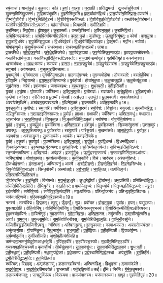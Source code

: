 

  
रथं॒यान्तं॑। यान्तं॒कुह॑। कुह॒क:। कोह॑। ह॒वां॒। वा॒न्न॒रा॒। न॒रा॒प्रति॑। प्रति॑द्यु॒मन्तं॑। द्यु॒मन्तं॑सुवि॒ताय॑। द्यु॒मन्त॒मिति॑द्यु॒ऽमन्तं॑। सु॒वि॒ताय॑भूषति। भू॒ष॒तीति॑भूषति॥ प्रा॒त॒र्यावा॑णंवि॒भ्वं॑। प्रा॒त॒र्यावा॑न॒मिति॑प्रा॒त॒:ऽयावा॑नं। वि॒भ्वं॑वि॒शेवि॑शे। वि॒भ्व॑१॒॑मिति॑वि॒ऽभ्वं॑। वि॒शेवि॑शे॒वस्तो॑र्वस्तो:। वि॒शेवि॑श॒इति॑वि॒शेऽवि॑शे। वस्तो॑र्वस्तो॒र्वह॑मानं। वस्तो॑र्वस्तो॒रिति॒वस्तो॑:ऽवस्तो:। वह॑मानन्धि॒या। धि॒याशमि॑। शमीति॒शमि॑॥  
कुह॑स्वित्। स्वि॒द्दो॒षा। दो॒षाकुह॑। कुह॒वस्तो॑:। वस्तो॑र॒श्विना॑। अ॒श्विना॒कुह॑। कुहा॑भिपि॒त्वं। अ॒भि॒पि॒त्वङ्क॑रत:। अ॒भि॒पि॒त्वमित्य॑भि॒ऽपि॒त्वं। क॒र॒त॒:कुह॑। कुहो॑षतु:। ऊ॒ष॒तु॒रित्यू॑षतु:॥ कोवां॑। वां॒श॒यु॒त्रा। श॒यु॒त्रावि॒धवे॑व। श॒यु॒त्रेति॑श॒यु॒ऽत्रा। वि॒धवे॑वदे॒वरं॑। वि॒धवे॒वेति॑वि॒धवा॑ऽइव। दे॒वरं॒मर्य॑:। मर्यो॒न। नयोषा॑। योषा॑कृणुथे। कृ॒णु॒थे॒स॒धस्थे॑। स॒धस्थ॒आ। स॒धस्थ॒इति॑स॒धऽस्थे॑। एत्या॥  
प्रा॒तर्ज॑रेथे। ज॒रे॒थे॒ज॒र॒णेव॑। ज॒रे॒थे॒इति॑जरेथे। ज॒र॒णेव॑का॒पया॑। ज॒र॒णेवेति॑ज॒र॒णाऽइ॑व। का॒पया॒वस्तो॑वस्तो:। वस्तो॑र्वस्तोर्यज॒ता। वस्तो॑र्वस्तो॒रिति॒वस्तो॑:ऽवस्तो:। य॒ज॒ताग॑च्छथोगृ॒हं। गृ॒हमिति॑गृ॒हं॥ कस्य॑ध्व॒स्रा। ध्व॒स्राभ॑वथ:। भ॒व॒थ॒:कस्य॑। कस्य॑वा। वा॒न॒रा॒। न॒रा॒रा॒ज॒पु॒त्रेव॑। रा॒ज॒पु॒त्रेव॒सव॑ना। रा॒ज॒पु॒त्रेवेति॑रा॒ज॒पु॒त्राऽइ॑व। सव॒नाव॑। अव॑गच्छथ:। ग॒च्छ॒थ॒इति॑गच्छथ:॥  
यु॒वाम्मृ॒गेव॑। मृ॒गेव॑वार॒णा। मृ॒गेवेति॑मृ॒गाऽइ॑व। वा॒र॒णामृ॑ग॒ण्यव॑:। मृ॒ग॒ण्यवो॑दो॒षा। दो॒षावस्तो॑:। वस्तो॑र्ह॒विषा॑। ह॒विषा॒नि। निह्व॑यामहे। ह्व॒या॒म॒ह॒इति॑ह्व्यामहे॥ यु॒वंहोत्रां॑। होत्रा॑मृतु॒था। ऋ॒तु॒थाजुह्व॑ते। ऋ॒तु॒थेत्यृ॑तु॒ऽथा। जुह्व॑तेनरा। नरेषं॑। इषं॒जना॑य। जना॑यवहथ:। व॒ह॒थ॒श्शु॒भ॒:। शु॒भ॒स्प॒ती॒। प॒ती॒इति॑पती॥  
यु॒वांह॑। ह॒घो॒षा। घो॒षापरि॑। पर्य॑श्विना। अ॒श्वि॒ना॒य॒ती। य॒तीराज्ञ॑:। राज्ञ॑ऊचे। ऊ॒चे॒दु॒हि॒ता। दु॒हि॒तापृ॑च्छे। पृ॒च्छेवां॑। वां॒न॒रा॒। न॒रेति॑नरा॥ भू॒तम्मे॑। मे॒अह्ने॑। अह्न॑उ॒त। उ॒तभू॑तं। भू॒त॒म॒क्तवे॑। अ॒क्तवेश्वा॑वते। अश्वा॑वतेर॒थिने॑। अश्व॑वत॒इत्यश्व॑ऽवते। र॒थिने॑श॒क्तं। श॒क्तमर्व॑ते। अर्व॑त॒इत्यर्व॑ते॥ 18॥  
यु॒वङ्क॒वी। क॒वीष्ठ॑:। स्थ॒:परि॑। पर्य॑श्विना। अ॒श्वि॒ना॒रथं॑। रथं॒विश॑:। विशो॒न। नकुत्स॑:। कुत्सो॑जरि॒तु:। ज॒रि॒तुर्न॑शायत:। न॒शा॒य॒त॒इति॑नशायत:॥ यु॒वोर्ह॑। ह॒म॒क्षा। म॒क्षापरि॑। पर्य॑श्विना। अ॒श्वि॒ना॒मधु॑। मध्वा॒सा। आ॒साभ॑रत। भ॒र॒त॒नि॒ष्कृ॒तं। नि॒ष्कृ॒त॒न्न। नि॒:कृ॒तमिति॑नि॒:ऽकृ॒तं। नयोष॑णा। योष॒णेति॒योष॑णा॥  
यु॒हंह॑। ह॒भु॒ज्युं। भु॒ज्युंयु॒वं। यु॒वम॑श्विना। अ॒श्वि॒ना॒व॒शं। व॒शंयु॒वं। यु॒वंशि॒ञ्जारं॑। शि॒ञ्जार॑मु॒शनां॑। उ॒शना॒मुप॑। उपा॑रथु:। आ॒र॒थु॒रित्या॑रथु:॥ यु॒वोररा॑वा। ररा॑वा॒परि॑। परि॑स॒ख्यं। स॒खमा॑सते। आ॒स॒ते॒यु॒वो:। यु॒वोर॒हं। अ॒हमव॑सा। अव॑सासु॒म्नं। सु॒म्नमाच॑के। आच॑के। च॒क॒इति॑चके॥  
यु॒वंह॑। ह॒कृ॒शं। कृ॒शंयु॒वं। यु॒वम्म॑श्विना। अ॒श्वि॒ना॒श॒युं। श॒युंयु॒वं। यु॒वंवि॒धन्तं॑। वि॒धन्तं॑वि॒धवा॑। वि॒धवा॑मुरुष्यथ:। उ॒रु॒ष्य॒थइत्यु॑रुष्यथ:॥ यु॒वंस॒निभ्य॑:। स॒निभ्य॑स्त॒नय॑न्तं। स॒निभ्य॒इति॑स॒निऽभ्य॑:। स्त॒नय॑न्तमश्विना। अ॒श्वि॒नाप॑। अप॑व्र॒जं। व्र॒जमू॑र्णुथ:। ऊ॒र्णु॒थ॒स्स॒प्तास्यं॑। स॒प्तास्य॒मिति॑स॒प्तऽआ॑स्यं॥  
जनि॑ष्ट॒योषा॑। योषा॑प॒तय॑त्। प॒तय॑त्कनीन॒क:। क॒नी॒न॒कोवि। विच॑। चारु॑हन्। अरु॑हन्वी॒रुध॑:। वी॒रुधो॑दं॒सना॑:। दं॒सना॒अनु॑। अन्वित्यनु॑॥ आस्मै॑। अ॒स्मै॒री॒य॒न्ते॒। री॒य॒न्ते॒नि॒व॒नेव॑। नि॒व॒नेव॒सिन्ध॑व:। नि॒व॒नेवेति॑नि॒व॒नाऽइ॑व। सिन्ध॒वोस्मै॑। अस्मा॑अह्ने। अ॒ह्ने॒भ॒व॒ति॒। भ॒व॒ति॒तत्। तत्प॑तित्व॒नं। प॒ति॒त्व॒नमिति॑प॒ति॒त्व॒नं॥  
जी॒वंरु॑दन्ति। रु॒द॒न्ति॒वि। विम॑यन्ते। म॒य॒न्ते॒अ॒ध्व॒रे। अ॒ध्व॒रेदी॒र्घां। दी॒र्घामनु॑। अनु॒प्रसि॑तिं। प्रसि॑तिन्दीधि॒यु:। प्रसि॑ति॒मिति॒प्रऽसि॑तिं। दी॒धि॒युर्नर॑:। नर॒इति॒नर॑:॥ वा॒मम्पि॒तृभ्य॑:। पि॒तृभ्यो॒ये। पि॒तृभ्य॒इति॑पि॒तृऽभ्य॑:। यइ॒दं। इ॒दंसमे॑रिरे। समे॑रिरे॒मय॑:। समे॑रिर॒इति॒संऽए॑रिरे। मय॒:पति॑भ्य:। पति॑भ्यो॒जन॑य:। पति॑भ्य॒इति॒पति॑ऽभ्य:। जन॑य:परि॒ष्वजे॑। प॒रि॒स्वज॒इति॑प॒रि॒ऽस्वजे॑॥ 19॥  
नतस्य॑। तस्य॑विद्म। वि॒द्म॒तत्। तदु॒षु। ऊँ॒इत्यूँ॑। सुप्र। प्रवो॑चत। वो॒च॒त॒युवा॑। युवा॑ह। ह॒यत्। यद्यु॑व॒त्या:। यु॒व॒त्या:क्षेति॑। क्षेति॒योनि॑षु। योनि॒ष्विति॒योनि॑षु॥ प्रि॒योस्रि॑यस्यवृष॒भस्य॑। प्रि॒योस्रि॑य॒स्येति॑प्रि॒यऽउ॑स्रियस्य। वृ॒ष॒भस्य॑मा॒यिन॑:। मा॒यिनो॑गृ॒हं। गृ॒हङ्ग॑मेम। ग॒मे॒मा॒श्वि॒ना॒। अ॒श्वि॒ना॒तत्। तदु॑श्मसि। उ॒श्म॒सीत्यु॑श्मसि॥  
आवां॑। वा॒म॒ग॒न्। अ॒ग॒न्त्सु॒म॒ति:। सु॒म॒तिर्वा॑जिनीवसू। सु॒म॒तिरिति॑सु॒ऽम॒ति:। वा॒जि॒नी॒वसू॑नि। वा॒जि॒नी॒व॒सू॒इति॑वाजिनीऽवसू। न्य॑श्विना। अ॒श्वि॒ना॒हृ॒त्सु। हृ॒त्सुकामा॑:। कामा॑अयंसत। अ॒यं॒स॒तेत्य॑यंसत॥ अभू॑तङ्गो॒पा। गो॒पामि॑थु॒ना। मि॒थु॒नाशु॑भ:। शु॒भ॒स्प॒ती॒। प॒ती॒प्रि॒या:। प॒ती॒इति॑पती। प्रि॒याअ॑र्य॒म्ण:। अ॒र्य॒म्णॊदुर्या॑न्। दुर्याँ॑अशीमहि। अ॒शी॒म॒हीत्य॑शीमहि॥  
ताम॑न्दसा॒नामनु॑षोदुरो॒णआध॒त्तंर॒यिं। र॒यिंस॒हवी॑रं। स॒हवी॑रंवच॒स्यवे॑। स॒हवी॑र॒मिति॑स॒हऽवी॑रं। व॒च॒स्यव॒इति॑व॒च॒स्यवे॑॥ कृ॒तन्ती॒र्थं। ती॒र्थंसु॑प्रपा॒नं। सु॒प्र॒पा॒नंशु॑भ:। सु॒प्र॒पा॒नमिति॑सु॒ऽप्र॒पा॒नं। शु॒भ॒:प॒ती॒। प॒ती॒स्था॒णुं। प॒ती॒इति॑पती। स्था॒णुम्प॑थे॒ष्टां। प॒थे॒ष्टामप॑। प॒थे॒स्थामिति॑प॒थे॒ऽस्थां। अप॑दुर्म॒ति:। दु॒र्म॒तिर्ह॑तं। दु॒र्म॒तिरिति॑दु॒:ऽम॒ति:। ह॒त॒मिति॑हतं॥  
क्व॑स्वित्। स्वि॒द॒द्य। अ॒द्यक॑त॒मासु॑। क॒त॒मास्व॒श्विना॑। अ॒श्विना॑वि॒क्षु। वि॒क्षुद॒स्रा। द॒स्रामा॑दयेते। मा॒द॒ये॒ते॒शु॒भ:। मा॒द॒ये॒ते॒इति॑मादयेते। शु॒भस्पती॑। पती॒इति॒पती॑॥ कईं॑। ईं॒नि। निये॑मे। ये॒मे॒क॒त॒मस्य॑। क॒त॒मस्य॑जग्मतु:। ज॒ग्म॒तु॒र्विप्र॑स्य। विप्र॑स्यवा। वा॒यज॑मानस्य। यज॑मानस्यवा। वा॒गृ॒हं। गृ॒हमिति॑गृ॒हं॥ 20॥  
